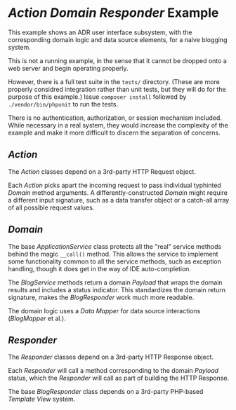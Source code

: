 # _Action Domain Responder_ Example

This example shows an ADR user interface subsystem, with the corresponding domain logic and data source elements, for a naive blogging system.

This is not a running example, in the sense that it cannot be dropped onto a web server and begin operating properly.

However, there is a full test suite in the `tests/` directory. (These are more properly considred integration rather than unit tests, but they will do for the purpose of this example.)  Issue `composer install` followed by `./vendor/bin/phpunit` to run the tests.

There is no authentication, authorization, or session mechanism included. While necessary in a real system, they would increase the complexity of the example and make it more difficult to discern the separation of concerns.

## _Action_

The _Action_ classes depend on a 3rd-party HTTP Request object.

Each _Action_ picks apart the incoming request to pass individual typhinted _Domain_ method arguments. A differently-constructed _Domain_ might require a different input signature, such as a data transfer object or a catch-all array of all possible request values.

## _Domain_

The base _ApplicationService_ class protects all the "real" service methods behind the magic `__call()` method. This allows the service to implement some functionality common to all the service methods, such as exception handling, though it does get in the way of IDE auto-completion.

The _BlogService_ methods return a domain _Payload_ that wraps the domain results and includes a status indicator. This standardizes the domain return signature, makes the _BlogResponder_ work much more readable.

The domain logic uses a _Data Mapper_ for data source interactions (_BlogMapper_ et al.).

## _Responder_

The _Responder_ classes depend on a 3rd-party HTTP Response object.

Each _Responder_ will call a method corresponding to the domain _Payload_ status, which the _Responder_ will call as part of building the HTTP Response.

The base _BlogResponder_ class depends on a 3rd-party PHP-based _Template View_ system.

